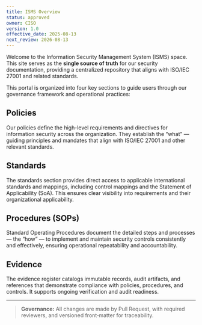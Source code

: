```yaml
---
title: ISMS Overview
status: approved
owner: CISO
version: 1.0
effective_date: 2025-08-13
next_review: 2026-08-13
---
```


Welcome to the Information Security Management System (ISMS) space. This site serves as the **single source of truth** for our security documentation, providing a centralized repository that aligns with ISO/IEC 27001 and related standards.

This portal is organized into four key sections to guide users through our governance framework and operational practices:

## Policies
Our policies define the high-level requirements and directives for information security across the organization. They establish the “what” — guiding principles and mandates that align with ISO/IEC 27001 and other relevant standards.

## Standards
The standards section provides direct access to applicable international standards and mappings, including control mappings and the Statement of Applicability (SoA). This ensures clear visibility into requirements and their organizational applicability.

## Procedures (SOPs)
Standard Operating Procedures document the detailed steps and processes — the “how” — to implement and maintain security controls consistently and effectively, ensuring operational repeatability and accountability.

## Evidence
The evidence register catalogs immutable records, audit artifacts, and references that demonstrate compliance with policies, procedures, and controls. It supports ongoing verification and audit readiness.

---

> **Governance:** All changes are made by Pull Request, with required reviewers, and versioned front‑matter for traceability.
